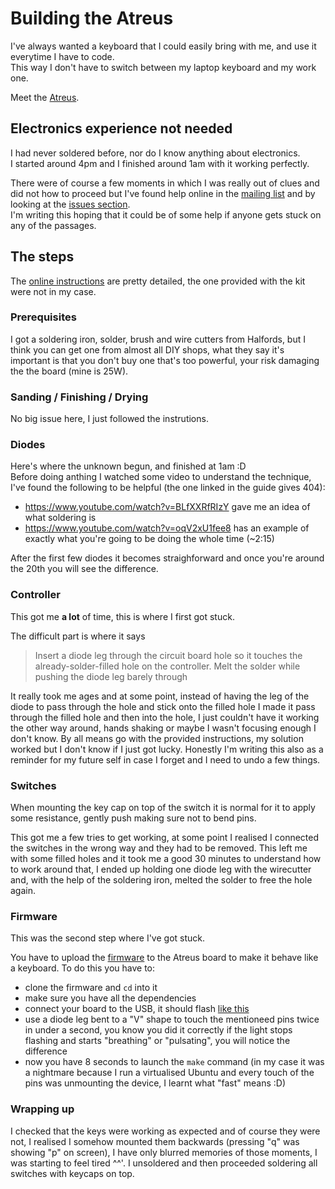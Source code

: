 # Building the Atreus

I've always wanted a keyboard that I could easily bring with me, and use it everytime I have to code.<br />
This way I don't have to switch between my laptop keyboard and my work one.

Meet the [Atreus](http://atreus.technomancy.us/).

## Electronics experience not needed

I had never soldered before, nor do I know anything about electronics.<br />
I started around 4pm and I finished around 1am with it working perfectly.

There were of course a few moments in which I was really out of clues and did not how to proceed but I've found help online in the [mailing list](http://atreus.technomancy.us/list) and by looking at the [issues section](https://github.com/technomancy/atreus-firmware/issues?utf8=%E2%9C%93&q=is%3Aissue).<br />
I'm writing this hoping that it could be of some help if anyone gets stuck on any of the passages.

## The steps

The [online instructions](http://atreus.technomancy.us/assembly.pdf) are pretty detailed, the one provided with the kit were not in my case.

### Prerequisites

I got a soldering iron, solder, brush and wire cutters from Halfords, but I think you can get one from almost all DIY shops, what they say it's important is that you don't buy one that's too powerful, your risk damaging the  the board (mine is 25W).

### Sanding / Finishing / Drying

No big issue here, I just followed the instrutions.

### Diodes

Here's where the unknown begun, and finished at 1am :D<br />
Before doing anthing I watched some video to understand the technique, I've found the following to be helpful (the one linked in the guide gives 404):
 * https://www.youtube.com/watch?v=BLfXXRfRIzY gave me an idea of what soldering is
 * https://www.youtube.com/watch?v=oqV2xU1fee8 has an example of exactly what you're going to be doing the whole time (~2:15)
 
 After the first few diodes it becomes straighforward and once you're around the 20th you will see the difference.
 
 ### Controller
 
 This got me **a lot** of time, this is where I first got stuck.
 
The difficult part is where it says

> Insert a diode leg through the circuit board hole so it touches the already-solder-filled hole on the controller.
> Melt the solder while pushing the diode leg barely through

It really took me ages and at some point, instead of having the leg of the diode to pass through the hole and stick onto the filled hole I made it pass through the filled hole and then into the hole, I just couldn't have it working the other way around, hands shaking or maybe I wasn't focusing enough I don't know. By all means go with the provided instructions, my solution worked but I don't know if I just got lucky. Honestly I'm writing this also as a reminder for my future self in case I forget and I need to undo a few things.

### Switches

When mounting the key cap on top of the switch it is normal for it to apply some resistance, gently push making sure not to bend pins.

This got me a few tries to get working, at some point I realised I connected the switches in the wrong way and they had to be removed. This left me with some filled holes and it took me a good 30 minutes to understand how to work around that, I ended up holding one diode leg with the wirecutter and, with the help of the soldering iron, melted the solder to free the hole again.

### Firmware

This was the second step where I've got stuck.

You have to upload the [firmware](https://github.com/technomancy/atreus-firmware) to the Atreus board to make it behave like a keyboard. To do this you have to:

 * clone the firmware and `cd` into it
 * make sure you have all the dependencies
 * connect your board to the USB, it should flash [like this](http://i.imgur.com/QrSi9tu.gifv)
 * use a diode leg bent to a "V" shape to touch the mentioneed pins twice in under a second, you know you did it correctly if the light stops flashing and starts "breathing" or "pulsating", you will notice the difference
 * now you have 8 seconds to launch the `make` command (in my case it was a nightmare because I run a virtualised Ubuntu and every touch of the pins was unmounting the device, I learnt what "fast" means :D)

### Wrapping up

I checked that the keys were working as expected and of course they were not, I realised I somehow mounted them backwards (pressing "q" was showing "p" on screen), I have only blurred memories of those moments, I was starting to feel tired ^^'. I unsoldered and then proceeded soldering all switches with keycaps on top.
